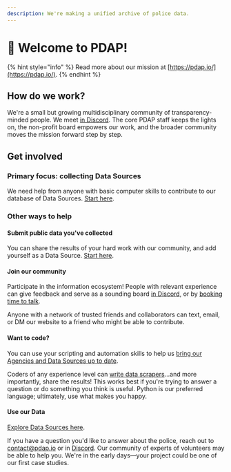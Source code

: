 ```yaml
---
description: We're making a unified archive of police data.
---
```


# 👋 Welcome to PDAP!

{% hint style="info" %}
Read more about our mission at [https://pdap.io/](https://pdap.io/).
{% endhint %}

## How do we work?

We're a small but growing multidisciplinary community of transparency-minded people. We meet [in Discord](https://discord.gg/wMqex8nKZJ). The core PDAP staff keeps the lights on, the non-profit board empowers our work, and the broader community moves the mission forward step by step.

## Get involved

### Primary focus: collecting Data Sources

We need help from anyone with basic computer skills to contribute to our database of Data Sources. [Start here](activities/data-sources/contribute-data-sources/data-source-submission.md).

### Other ways to help

#### Submit public data you've collected

You can share the results of your hard work with our community, and add yourself as a Data Source. [Start here](activities/data-sources/contribute-data-sources/submit-data-youve-collected.md).

#### Join our community

Participate in the information ecosystem! People with relevant experience can give feedback and serve as a sounding board [in Discord](https://discord.gg/wMqex8nKZJ), or by [booking time to talk](https://calendly.com/pdap-josh/30min).

Anyone with a network of trusted friends and collaborators can text, email, or DM our website to a friend who might be able to contribute.

#### Want to code?

You can use your scripting and automation skills to help us [bring our Agencies and Data Sources up to date](activities/data-storage/submit-or-update-datasets/).

Coders of any experience level can [write data scrapers](https://github.com/Police-Data-Accessibility-Project/PDAP-Scrapers/blob/main/CONTRIBUTING.md)...and more importantly, share the results! This works best if you're trying to answer a question or do something you think is useful. Python is our preferred language; ultimately, use what makes you happy.

#### Use our Data

[Explore Data Sources here](activities/data-sources/explore-data-sources.md).

If you have a question you'd like to answer about the police, reach out to [contact@pdap.io](mailto:contact@pdap.io) or in [Discord](https://discord.gg/wMqex8nKZJ). Our community of experts of volunteers may be able to help you. We're in the early days—your project could be one of our first case studies.
